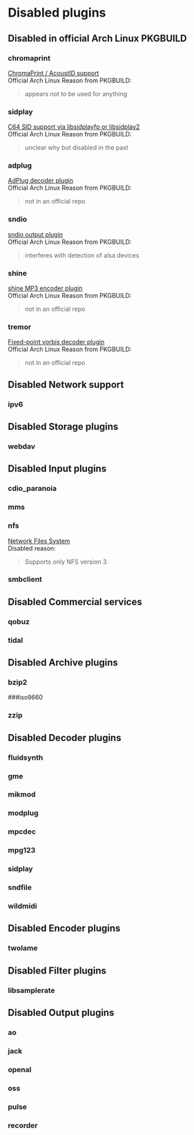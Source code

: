# Disabled plugins

## Disabled in official Arch Linux PKGBUILD

### chromaprint 
[ChromaPrint / AcoustID support](https://acoustid.org/chromaprint)<br>
Official Arch Linux Reason from PKGBUILD:
> appears not to be used for anything

### sidplay 
[C64 SID support via libsidplayfp or libsidplay2](http://www.sidmusic.org)<br>
Official Arch Linux Reason from PKGBUILD:
> unclear why but disabled in the past

### adplug 
[AdPlug decoder plugin](https://adplug.github.io)<br>
Official Arch Linux Reason from PKGBUILD:
> not in an official repo

### sndio
[sndio output plugin](http://www.sndio.org)<br>
Official Arch Linux Reason from PKGBUILD:
> interferes with detection of alsa devices

### shine
[shine MP3 encoder plugin](https://www.mp3-tech.org/programmer/encoding.html)<br>
Official Arch Linux Reason from PKGBUILD:
> not in an official repo

### tremor
[Fixed-point vorbis decoder plugin](https://wiki.xiph.org/index.php/Tremor)<br>
Official Arch Linux Reason from PKGBUILD:
> not in an official repo


## Disabled Network support
### ipv6

## Disabled Storage plugins
### webdav

## Disabled Input plugins
### cdio_paranoia
### mms
### nfs 
[Network Files System](https://en.wikipedia.org/wiki/Network_File_System)<br>
Disabled reason:
> Supports only NFS version 3.
### smbclient

## Disabled Commercial services
### qobuz
### tidal

## Disabled Archive plugins
### bzip2
###iso9660
### zzip

## Disabled Decoder plugins
### fluidsynth
### gme
### mikmod
### modplug
### mpcdec
### mpg123
### sidplay
### sndfile
### wildmidi

## Disabled Encoder plugins
### twolame

## Disabled Filter plugins
### libsamplerate

## Disabled Output plugins
### ao
### jack
### openal
### oss
### pulse
### recorder
